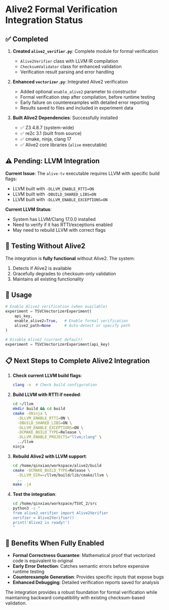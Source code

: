 # Alive2 Formal Verification Integration Status

## ✅ Completed

1. **Created `alive2_verifier.py`**: Complete module for formal verification
   - `Alive2Verifier` class with LLVM IR compilation
   - `ChecksumValidator` class for enhanced validation
   - Verification result parsing and error handling

2. **Enhanced `vectorizer.py`**: Integrated Alive2 verification
   - Added optional `enable_alive2` parameter to constructor
   - Formal verification step after compilation, before runtime testing
   - Early failure on counterexamples with detailed error reporting
   - Results saved to files and included in experiment data

3. **Built Alive2 Dependencies**: Successfully installed
   - ✅ Z3 4.8.7 (system-wide)
   - ✅ re2c 3.1 (built from source)
   - ✅ cmake, ninja, clang 17
   - ✅ Alive2 core libraries (`alive` executable)

## ⚠️ Pending: LLVM Integration

**Current Issue**: The `alive-tv` executable requires LLVM with specific build flags:
- LLVM built with `-DLLVM_ENABLE_RTTI=ON`
- LLVM built with `-DBUILD_SHARED_LIBS=ON`
- LLVM built with `-DLLVM_ENABLE_EXCEPTIONS=ON`

**Current LLVM Status**: 
- System has LLVM/Clang 17.0.0 installed
- Need to verify if it has RTTI/exceptions enabled
- May need to rebuild LLVM with correct flags

## 🧪 Testing Without Alive2

The integration is **fully functional** without Alive2. The system:
1. Detects if Alive2 is available
2. Gracefully degrades to checksum-only validation
3. Maintains all existing functionality

## 🚀 Usage

```python
# Enable Alive2 verification (when available)
experiment = TSVCVectorizerExperiment(
    api_key, 
    enable_alive2=True,   # Enable formal verification
    alive2_path=None      # Auto-detect or specify path
)

# Disable Alive2 (current default)
experiment = TSVCVectorizerExperiment(api_key)
```

## 📋 Next Steps to Complete Alive2 Integration

1. **Check current LLVM build flags**:
   ```bash
   clang -v  # Check build configuration
   ```

2. **Build LLVM with RTTI if needed**:
   ```bash
   cd ~/llvm
   mkdir build && cd build
   cmake -GNinja \
     -DLLVM_ENABLE_RTTI=ON \
     -DBUILD_SHARED_LIBS=ON \
     -DLLVM_ENABLE_EXCEPTIONS=ON \
     -DCMAKE_BUILD_TYPE=Release \
     -DLLVM_ENABLE_PROJECTS="llvm;clang" \
     ../llvm
   ninja
   ```

3. **Rebuild Alive2 with LLVM support**:
   ```bash
   cd /home/qinxiao/workspace/alive2/build
   cmake -DCMAKE_BUILD_TYPE=Release \
     -DLLVM_DIR=~/llvm/build/lib/cmake/llvm \
     ..
   make -j4
   ```

4. **Test the integration**:
   ```bash
   cd /home/qinxiao/workspace/TSVC_2/src
   python3 -c "
   from alive2_verifier import Alive2Verifier
   verifier = Alive2Verifier()
   print('Alive2 is ready!')
   "
   ```

## 🎯 Benefits When Fully Enabled

- **Formal Correctness Guarantee**: Mathematical proof that vectorized code is equivalent to original
- **Early Error Detection**: Catches semantic errors before expensive runtime testing  
- **Counterexample Generation**: Provides specific inputs that expose bugs
- **Enhanced Debugging**: Detailed verification reports saved for analysis

The integration provides a robust foundation for formal verification while maintaining backward compatibility with existing checksum-based validation.
